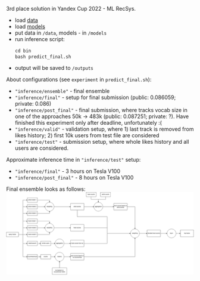 3rd place solution in Yandex Cup 2022 - ML RecSys.

* load [data](https://disk.yandex.ru/d/v_Tihf04KPDnzw)
* load [models](https://disk.yandex.ru/d/A4aPblAnXUtBGg)
* put data in `/data`, models - in `/models`
* run inference script:
    ```
    cd bin
    bash predict_final.sh
    ```
* output will be saved to `/outputs`

About configurations (see `experiment` in `predict_final.sh`):
* `"inference/ensemble"` - final ensemble
* `"inference/final"` - setup for final submission (public: 0.086059; private: 0.086)
* `"inference/post_final"` - final submission, where tracks vocab size in one of the approaches 50k -> 483k (public: 0.087251; private: ?). 
Have finished this experiment only after deadline, unfortunately :(
* `"inference/valid"` - validation setup, where 1) last track is removed from likes history; 2) first 10k users from test file are considered
* `"inference/test"` - submission setup, where whole likes history and all users are considered.

Approximate inference time in `"inference/test"` setup:
* `"inference/final"` - 3 hours on Tesla V100
* `"inference/post_final"` - 8 hours on Tesla V100

Final ensemble looks as follows:
![](./yandex-recsys.drawio.png)
